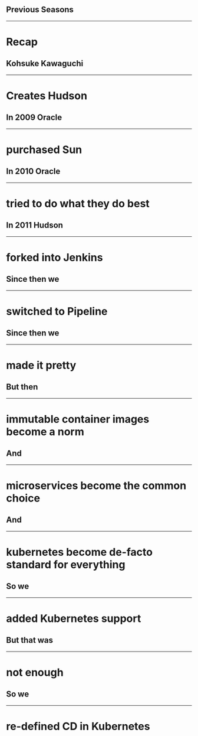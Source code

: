 <!-- .slide: data-background="../img/products/jenkins.png" data-background-size="contain" -->
## Previous Seasons

---

# Recap


<!-- .slide: data-background="img/kohsuke.jpg" data-background-size="contain" -->
## Kohsuke Kawaguchi

---

# Creates Hudson


<!-- .slide: data-background="img/sun-rip.jpg"  -->
## In 2009 Oracle

---

# purchased Sun


<!-- .slide: data-background="img/oracle-evil.jpg"  -->
## In 2010 Oracle

---

# tried to do what they do best


<!-- .slide: data-background="img/evil-jenkins.jpg" data-background-size="contain" -->
## In 2011 Hudson

---

# forked into Jenkins


<!-- .slide: data-background="img/freestyle-rip.png" -->
## Since then we

---

# switched to Pipeline


<!-- .slide: data-background="img/pipeline.png" -->
## Since then we

---

# made it pretty


<!-- .slide: data-background="../img/products/docker.png" data-background-size="contain" -->
## But then

---

# immutable container images become a norm


<!-- .slide: data-background="../img/background/microservices.jpg" -->
## And

---

# microservices become the common choice


<!-- .slide: data-background="../img/products/kubernetes.png" data-background-size="contain" -->
## And

---

# kubernetes become de-facto standard for everything


<!-- .slide: data-background="../img/products/kubernetes.png" data-background-size="contain" -->
## So we

---

# added Kubernetes support


## But that was

---

# not enough


<!-- .slide: data-background="img/jenkins-x.png" data-background-size="contain" -->
## So we

---

# re-defined CD in Kubernetes
